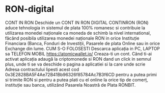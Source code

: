 # RON-digital
CONT IN RON Deschide un CONT IN RON DIGITAL CONTINRON (RON) aduce tehnologia in sistemul de plata  100% romanesc si contribuie la utilizarea monedei naționale ca moneda de schimb la nivel international, făcând posibila utilizarea monedei naționale RON in orice Instituție Financiara (Banca, Fonduri de Investiții, Pasarele de plata Online sau in orice Exchange din lume. CUM S-O FOLOSESTI Descarca aplicația in PC, LAPTOP sa TELEFON MOBIL  https://atomicwallet.io/ Creaza-ti un cont. Când ti-ai activat aplicația adaugă la criptomonede si RON dand un click in semnul plus, unde ti se va deschide o pagina a aplicatiei si la care unde scrie Adresa contractului lipesti acest cod 0x3E2828BA5F4Ae72B41Bb96326f85784Ac7B3f6CD pentru a putea primi si trimite RON si pentru a putea plati cu el online la orice tip de comerț, instituție sau banca, utilizând Pasarela Noastră de Plata RONBIT.
